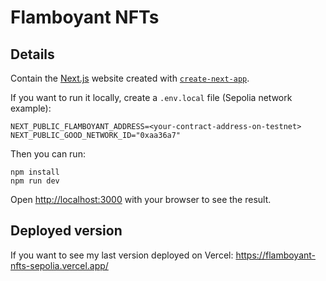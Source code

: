 # Flamboyant NFTs

## Details

Contain the [Next.js](https://nextjs.org/) website created with [`create-next-app`](https://github.com/vercel/next.js/tree/canary/packages/create-next-app).

If you want to run it locally, create a `.env.local` file (Sepolia network example):

```shell
NEXT_PUBLIC_FLAMBOYANT_ADDRESS=<your-contract-address-on-testnet>
NEXT_PUBLIC_GOOD_NETWORK_ID="0xaa36a7"
```

Then you can run:

```shell
npm install
npm run dev
```

Open [http://localhost:3000](http://localhost:3000) with your browser to see the result.

## Deployed version

If you want to see my last version deployed on Vercel: https://flamboyant-nfts-sepolia.vercel.app/